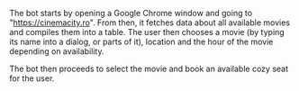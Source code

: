 The bot starts by opening a Google Chrome window and going to "https://cinemacity.ro". From then, it fetches data about all available movies and compiles them into a table. The user then chooses a movie (by typing its name into a dialog, or parts of it), location and the hour of the movie depending on availability.

The bot then proceeds to select the movie and book an available cozy seat for the user.
